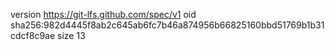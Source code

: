 version https://git-lfs.github.com/spec/v1
oid sha256:982d4445f8ab2c645ab6fc7b46a874956b66825160bbd51769b1b31cdcf8c9ae
size 13
